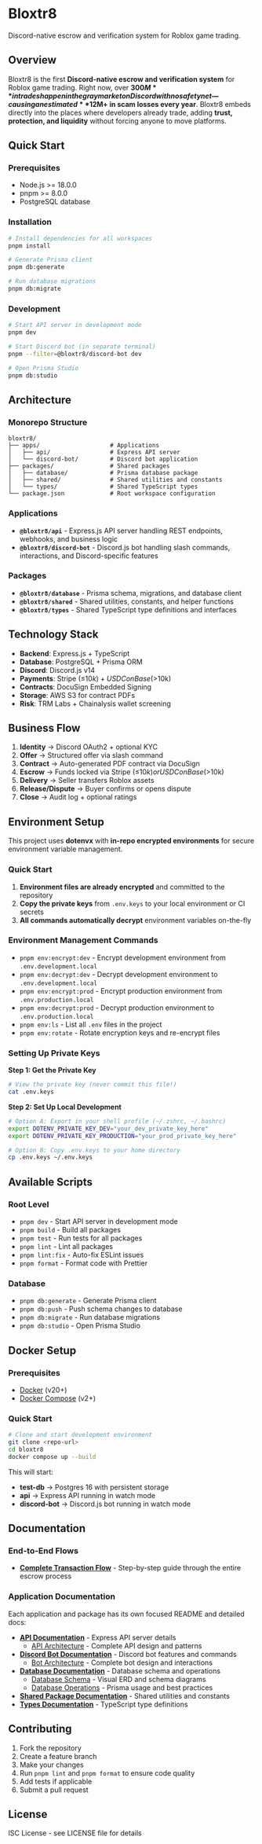 # Bloxtr8

Discord-native escrow and verification system for Roblox game trading.

## Overview

Bloxtr8 is the first **Discord-native escrow and verification system** for Roblox game trading. Right now, over **$300M** in trades happen in the gray market on Discord with no safety net—causing an estimated **$12M+ in scam losses every year**. Bloxtr8 embeds directly into the places where developers already trade, adding **trust, protection, and liquidity** without forcing anyone to move platforms.

## Quick Start

### Prerequisites

- Node.js >= 18.0.0
- pnpm >= 8.0.0
- PostgreSQL database

### Installation

```bash
# Install dependencies for all workspaces
pnpm install

# Generate Prisma client
pnpm db:generate

# Run database migrations
pnpm db:migrate
```

### Development

```bash
# Start API server in development mode
pnpm dev

# Start Discord bot (in separate terminal)
pnpm --filter=@bloxtr8/discord-bot dev

# Open Prisma Studio
pnpm db:studio
```

## Architecture

### Monorepo Structure

```
bloxtr8/
├── apps/                    # Applications
│   ├── api/                 # Express API server
│   └── discord-bot/         # Discord bot application
├── packages/                # Shared packages
│   ├── database/            # Prisma database package
│   ├── shared/              # Shared utilities and constants
│   └── types/               # Shared TypeScript types
└── package.json             # Root workspace configuration
```

### Applications

- **`@bloxtr8/api`** - Express.js API server handling REST endpoints, webhooks, and business logic
- **`@bloxtr8/discord-bot`** - Discord.js bot handling slash commands, interactions, and Discord-specific features

### Packages

- **`@bloxtr8/database`** - Prisma schema, migrations, and database client
- **`@bloxtr8/shared`** - Shared utilities, constants, and helper functions
- **`@bloxtr8/types`** - Shared TypeScript type definitions and interfaces

## Technology Stack

- **Backend**: Express.js + TypeScript
- **Database**: PostgreSQL + Prisma ORM
- **Discord**: Discord.js v14
- **Payments**: Stripe (≤$10k) + USDC on Base (>$10k)
- **Contracts**: DocuSign Embedded Signing
- **Storage**: AWS S3 for contract PDFs
- **Risk**: TRM Labs + Chainalysis wallet screening

## Business Flow

1. **Identity** → Discord OAuth2 + optional KYC
2. **Offer** → Structured offer via slash command
3. **Contract** → Auto-generated PDF contract via DocuSign
4. **Escrow** → Funds locked via Stripe (≤$10k) or USDC on Base (>$10k)
5. **Delivery** → Seller transfers Roblox assets
6. **Release/Dispute** → Buyer confirms or opens dispute
7. **Close** → Audit log + optional ratings

## Environment Setup

This project uses **dotenvx** with **in-repo encrypted environments** for secure environment variable management.

### Quick Start

1. **Environment files are already encrypted** and committed to the repository
2. **Copy the private keys** from `.env.keys` to your local environment or CI secrets
3. **All commands automatically decrypt** environment variables on-the-fly

### Environment Management Commands

- `pnpm env:encrypt:dev` - Encrypt development environment from `.env.development.local`
- `pnpm env:decrypt:dev` - Decrypt development environment to `.env.development.local`
- `pnpm env:encrypt:prod` - Encrypt production environment from `.env.production.local`
- `pnpm env:decrypt:prod` - Decrypt production environment to `.env.production.local`
- `pnpm env:ls` - List all `.env` files in the project
- `pnpm env:rotate` - Rotate encryption keys and re-encrypt files

### Setting Up Private Keys

**Step 1: Get the Private Key**

```bash
# View the private key (never commit this file!)
cat .env.keys
```

**Step 2: Set Up Local Development**

```bash
# Option A: Export in your shell profile (~/.zshrc, ~/.bashrc)
export DOTENV_PRIVATE_KEY_DEV="your_dev_private_key_here"
export DOTENV_PRIVATE_KEY_PRODUCTION="your_prod_private_key_here"

# Option B: Copy .env.keys to your home directory
cp .env.keys ~/.env.keys
```

## Available Scripts

### Root Level

- `pnpm dev` - Start API server in development mode
- `pnpm build` - Build all packages
- `pnpm test` - Run tests for all packages
- `pnpm lint` - Lint all packages
- `pnpm lint:fix` - Auto-fix ESLint issues
- `pnpm format` - Format code with Prettier

### Database

- `pnpm db:generate` - Generate Prisma client
- `pnpm db:push` - Push schema changes to database
- `pnpm db:migrate` - Run database migrations
- `pnpm db:studio` - Open Prisma Studio

## Docker Setup

### Prerequisites

- [Docker](https://docs.docker.com/get-docker/) (v20+)
- [Docker Compose](https://docs.docker.com/compose/install/) (v2+)

### Quick Start

```bash
# Clone and start development environment
git clone <repo-url>
cd bloxtr8
docker compose up --build
```

This will start:

- **test-db** → Postgres 16 with persistent storage
- **api** → Express API running in watch mode
- **discord-bot** → Discord.js bot running in watch mode

## Documentation

### End-to-End Flows
- **[Complete Transaction Flow](./docs/e2e-flows.md)** - Step-by-step guide through the entire escrow process

### Application Documentation
Each application and package has its own focused README and detailed docs:

- **[API Documentation](./apps/api/README.md)** - Express API server details
  - [API Architecture](./apps/api/docs/architecture.md) - Complete API design and patterns
- **[Discord Bot Documentation](./apps/discord-bot/README.md)** - Discord bot features and commands
  - [Bot Architecture](./apps/discord-bot/docs/architecture.md) - Complete bot design and interactions
- **[Database Documentation](./packages/database/README.md)** - Database schema and operations
  - [Database Schema](./packages/database/docs/schema.md) - Visual ERD and schema diagrams
  - [Database Operations](./packages/database/docs/operations.md) - Prisma usage and best practices
- **[Shared Package Documentation](./packages/shared/README.md)** - Shared utilities and constants
- **[Types Documentation](./packages/types/README.md)** - TypeScript type definitions

## Contributing

1. Fork the repository
2. Create a feature branch
3. Make your changes
4. Run `pnpm lint` and `pnpm format` to ensure code quality
5. Add tests if applicable
6. Submit a pull request

## License

ISC License - see LICENSE file for details
